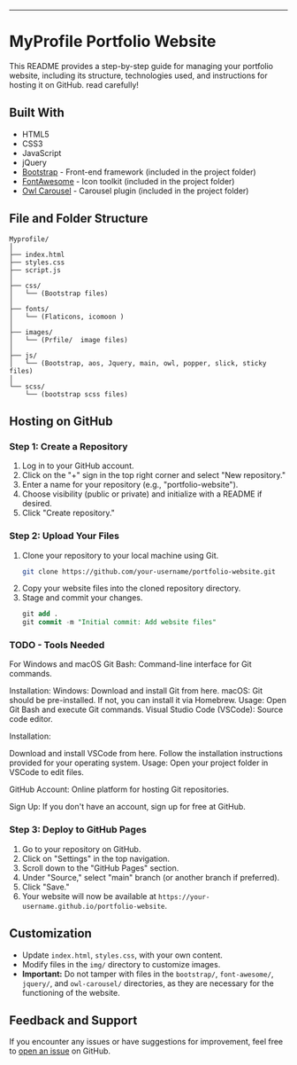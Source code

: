 
---
# MyProfile Portfolio Website 

This README provides a step-by-step guide for managing your portfolio website, including its structure, technologies used, and instructions for hosting it on GitHub. read carefully!

## Built With

- HTML5
- CSS3
- JavaScript
- jQuery
- [Bootstrap](https://getbootstrap.com/) - Front-end framework (included in the project folder)
- [FontAwesome](https://fontawesome.com/) - Icon toolkit (included in the project folder)
- [Owl Carousel](https://owlcarousel2.github.io/OwlCarousel2/) - Carousel plugin (included in the project folder)

## File and Folder Structure

```
Myprofile/
│
├── index.html
├── styles.css
├── script.js
│
├── css/
│   └── (Bootstrap files)
│
├── fonts/
│   └── (Flaticons, icomoon )
│
├── images/
│   └── (Prfile/  image files)
│
├── js/
│   └── (Bootstrap, aos, Jquery, main, owl, popper, slick, sticky files)
│
└── scss/
    └── (bootstrap scss files)
```

## Hosting on GitHub

### Step 1: Create a Repository

1. Log in to your GitHub account.
2. Click on the "+" sign in the top right corner and select "New repository."
3. Enter a name for your repository (e.g., "portfolio-website").
4. Choose visibility (public or private) and initialize with a README if desired.
5. Click "Create repository."

### Step 2: Upload Your Files

1. Clone your repository to your local machine using Git.
   ```bash
   git clone https://github.com/your-username/portfolio-website.git
   ```
2. Copy your website files into the cloned repository directory.
3. Stage and commit your changes.
   ```sql
   git add .
   git commit -m "Initial commit: Add website files"
   ```




### TODO - Tools Needed
For Windows and macOS
Git Bash: Command-line interface for Git commands.

Installation:
Windows: Download and install Git from here.
macOS: Git should be pre-installed. If not, you can install it via Homebrew.
Usage: Open Git Bash and execute Git commands.
Visual Studio Code (VSCode): Source code editor.

Installation:

Download and install VSCode from here.
Follow the installation instructions provided for your operating system.
Usage: Open your project folder in VSCode to edit files.

GitHub Account: Online platform for hosting Git repositories.

Sign Up: If you don't have an account, sign up for free at GitHub.

### Step 3: Deploy to GitHub Pages

1. Go to your repository on GitHub.
2. Click on "Settings" in the top navigation.
3. Scroll down to the "GitHub Pages" section.
4. Under "Source," select "main" branch (or another branch if preferred).
5. Click "Save."
6. Your website will now be available at `https://your-username.github.io/portfolio-website`.

## Customization

- Update `index.html`, `styles.css`, with your own content.
- Modify files in the `img/` directory to customize images.
- **Important:** Do not tamper with files in the `bootstrap/`, `font-awesome/`, `jquery/`, and `owl-carousel/` directories, as they are necessary for the functioning of the website.

## Feedback and Support

If you encounter any issues or have suggestions for improvement, feel free to [open an issue](https://github.com/misschiiff/Myprofile/issues) on GitHub.

